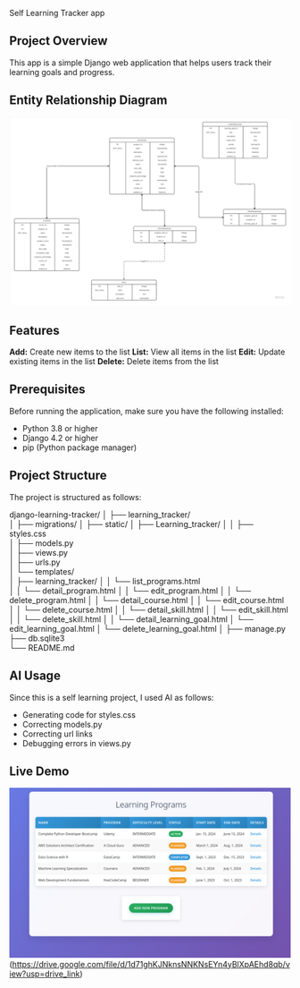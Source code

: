 Self Learning Tracker app

## Project Overview

This app is a simple Django web application that helps users track their learning goals and progress.

## Entity Relationship Diagram 

![ERD](ERD.png)


## Features

**Add:** Create new items to the list
**List:** View all items in the list
**Edit:** Update existing items in the list
**Delete:** Delete items from the list

## Prerequisites

Before running the application, make sure you have the following installed:

- Python 3.8 or higher
- Django 4.2 or higher
- pip (Python package manager)

## Project Structure

The project is structured as follows:

django-learning-tracker/
│
├── learning_tracker/               
│   ├── migrations/
│   ├── static/
│       ├── Learning_tracker/
│       │   ├── styles.css    
│   ├── models.py          
│   ├── views.py           
│   ├── urls.py             
│   └── templates/  
│       ├── learning_tracker/
│       │   └── list_programs.html  
│       │   └── detail_program.html 
│       │   └── edit_program.html 
│       │   └── delete_program.html 
│       │   └── detail_course.html 
│       │   └── edit_course.html 
│       │   └── delete_course.html 
│       │   └── detail_skill.html 
│       │   └── edit_skill.html 
│       │   └── delete_skill.html 
│       │   └── detail_learning_goal.html 
│       └── edit_learning_goal.html 
│       └── delete_learning_goal.html 
│
├── manage.py               
├── db.sqlite3              
└── README.md               


## AI Usage 

Since this is a self learning project, I used AI as follows:
- Generating code for styles.css
- Correcting models.py
- Correcting url links
- Debugging errors in views.py


## Live Demo

![Live Demo](app_screenshot.png)
(https://drive.google.com/file/d/1d71ghKJNknsNNKNsEYn4yBlXpAEhd8qb/view?usp=drive_link)